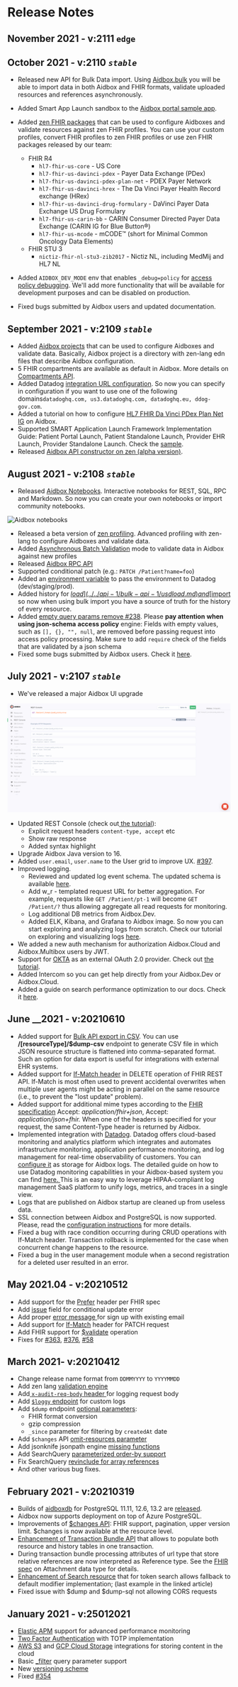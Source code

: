 # Release Notes

## November 2021 - v:2111 `edge`

## October 2021 - v:2110 _`stable`_

* Released new API for Bulk Data import. Using [Aidbox.bulk](../../api-1/bulk-api-1/aidbox.bulk-data-import.md) you will be able to import data in both Aidbox and FHIR formats, validate uploaded resources and references asynchronously.
* Added Smart App Launch sandbox to the [Aidbox portal sample app](https://github.com/Aidbox/aidbox-react-app#aidbox-react-sample-app).
*   Added [zen FHIR packages](../../profiling/profiling-with-zen-lang.md#zen-lang-packages) that can be used to configure Aidboxes and validate resources against zen FHIR profiles. You can use your custom profiles, convert FHIR profiles to zen FHIR profiles or use zen FHIR packages released by our team:



    * FHIR R4
      * `hl7-fhir-us-core` - US Core
      * `hl7-fhir-us-davinci-pdex` - Payer Data Exchange (PDex)
      * `hl7-fhir-us-davinci-pdex-plan-net` - PDEX Payer Network
      * `hl7-fhir-us-davinci-hrex` - The Da Vinci Payer Health Record exchange (HRex)
      * `hl7-fhir-us-davinci-drug-formulary` - DaVinci Payer Data Exchange US Drug Formulary
      * `hl7-fhir-us-carin-bb` - CARIN Consumer Directed Payer Data Exchange (CARIN IG for Blue Button®)
      * `hl7-fhir-us-mcode` - mCODE™ (short for Minimal Common Oncology Data Elements)
    * FHIR STU 3
      *   `nictiz-fhir-nl-stu3-zib2017` - Nictiz NL, including MedMij and HL7 NL


* Added `AIDBOX_DEV_MODE` env that enables  `_debug=policy` for [access policy debugging](https://docs.aidbox.app/security-and-access-control-1/security/access-policy#policy-debugging). We'll add more functionality that will be available for development purposes and can be disabled on production.
* Fixed bugs submitted by Aidbox users and updated documentation.

## September 2021 - v:2109 _`stable`_

* Added [Aidbox projects](../../aidbox-configuration/aidbox-zen-lang-project.md) that can be used to configure Aidboxes and validate data. Basically, Aidbox project is a directory with zen-lang edn files that describe Aidbox configuration.
* 5 FHIR compartments are available as default in Aidbox. More details on [Compartments API](https://docs.aidbox.app/api-1/compartments).
* Added Datadog [integration URL configuration](https://docs.aidbox.app/core-modules/logging-and-audit/aidbox-logs-and-datadog-integration#datadog-logging). So now you can specify in configuration if you want to use one of the following domains`datadoghq.com, us3.datadoghq.com, datadoghq.eu, ddog-gov.com`.
* Added a tutorial on how to configure [HL7 FHIR Da Vinci PDex Plan Net IG](../../fhir-implementation-guides/hl7-fhir-da-vinci-pdex-plan-net-ig.md) on Aidbox.
* Supported SMART Application Launch Framework Implementation Guide: Patient Portal Launch, Patient Standalone Launch, Provider EHR Launch, Provider Standalone Launch. Check the [sample](https://github.com/Aidbox/aidbox-project-samples#smart-on-fhir-aidbox-installation).&#x20;
* Released [Aidbox API constructor on zen (alpha version)](../../aidbox-configuration/aidbox-api-constructor.md).

## August 2021 - v:2108 _`stable`_

* Released [Aidbox Notebooks](../../aidbox-ui/notebooks.md).  Interactive notebooks for REST, SQL, RPC and Markdown. So now you can create your own notebooks or import community notebooks.

![Aidbox notebooks](../../.gitbook/assets/2021-09-03\_16-53-32.png)

* Released a beta version of [zen profiling](../../profiling/draft-profiling-with-zen-lang.md). Advanced profiling with zen-lang to configure Aidboxes and validate data.
* Added [Asynchronous Batch Validation](../../profiling/validation-api.md#asynchronous-batch-validation) mode to validate data in Aidbox against new profiles
* Released [Aidbox RPC API](../../api-1/rpc-api.md)
* Supported conditional patch (e.g.: `PATCH /Patient?name=foo`)&#x20;
* Added an [environment variable](../../core-modules/logging-and-audit/aidbox-logs-and-datadog-integration.md) to pass the environment to Datadog (dev/staging/prod).
* Added history for [$load](../../api-1/bulk-api-1/usdload.md) and [$import](../../api-1/bulk-api-1/usdimport-and-fhir-usdimport.md) so now when using bulk import you have a source of truth for the history of every resource.
* Added [empty query params remove #238](https://github.com/Aidbox/Issues/issues/238). Please **pay attention** **when** **using json-schema** **access policy** engine: Fields with empty values, such as `[], {}, "", null`, are removed before passing request into access policy processing. Make sure to add `require` check of the fields that are validated by a json schema
* Fixed some bugs submitted by Aidbox users. Check it [here](https://github.com/Aidbox/Issues/milestone/3?closed=1).

## July 2021 - v:2107 _`stable`_

* We've released a major Aidbox UI upgrade

![New Aidbox UI](<../../.gitbook/assets/image (49) (7) (1) (5).png>)

* Updated REST Console (check out[ the tutorial](https://bit.ly/rest\_console\_tutorial)):
  * Explicit request headers `content-type, accept` etc
  * Show raw response
  * Added syntax highlight
* Upgrade Aidbox Java version to 16.
* Added `user.email`, `user.name` to the User grid to improve UX. [#397](https://github.com/Aidbox/Issues/issues/397).
* Improved logging.&#x20;
  * Reviewed and updated log event schema. The updated schema is available [here](https://docs.aidbox.app/core-modules/logging-and-audit#logs-schema).
  * Add w\_r - templated request URL for better aggregation. For example, requests like `GET /Patient/pt-1` will become  `GET /Patient/?` thus allowing aggregate all read requests for monitoring.
  * Log additional DB metrics from Aidbox.Dev. &#x20;
  * Added ELK, Kibana, and Grafana to Aidbox image. So now you can start exploring and analyzing logs from scratch. Check our tutorial on exploring and visualizing logs [here](https://docs.aidbox.app/app-development-guides/tutorials/how-to-explore-and-visualize-aidbox-logs-with-kibana-and-grafana).
* We added a new auth mechanism for authorization Aidbox.Cloud and Aidbox.Multibox users by JWT.
* Support for [OKTA](https://www.okta.com) as an external OAuth 2.0 provider.  Check out [the tutorial](../../security-and-access-control-1/auth/external-oauth-2.0-providers/configure-okta.md).
* Added Intercom so you can get help directly from your Aidbox.Dev or Aidbox.Cloud.
* Added a guide on search performance optimization to our docs. Check it [here](https://docs.aidbox.app/api-1/api/search-parameters#optimization-of-search-parameters).

## June \_\_2021 - v:20210610

* Added support for [Bulk API export in CSV](https://docs.aidbox.app/api-1/bulk-api-1/usddump-csv).     You can use **/\[resourceType]/$dump-csv** endpoint to generate CSV file in which JSON resource structure is flattened into comma-separated format.  Such an option for data export is useful for integrations with external EHR systems. &#x20;
* Added support for [If-Match header](https://docs.aidbox.app/api-1/api/crud-1/delete) in DELETE operation of FHIR REST API.    If-Match is most often used to prevent accidental overwrites when multiple user agents might be acting in parallel on the same resource (i.e., to prevent the "lost update" problem). &#x20;
* Added support for additional mime types according to the [FHIR specification](http://hl7.org/fhir/http.html#mime-type)   Accept: _application/fhir+json_, Accept: _application/json+fhir._   When one of the headers is specified for your request, the same Content-Type header is returned by Aidbox.  &#x20;
* Implemented integration with [Datadog](https://www.datadoghq.com).      Datadog offers cloud-based monitoring and analytics platform which integrates and automates infrastructure monitoring, application performance monitoring, and log management for real-time observability of customers.  You can [configure it](https://docs.aidbox.app/app-development-guides/receive-logs-from-your-app/aidbox-logs-and-datadog-integration) as storage for Aidbox logs. The detailed guide on how to use Datadog monitoring capabilities in your Aidbox-based system you can find [here. ](https://docs.aidbox.app/app-development-guides/receive-logs-from-your-app/datadog-guide) This is an easy way to leverage HIPAA-compliant log management SaaS platform to unify logs, metrics, and traces in a single view.&#x20;
* Logs that are published on Aidbox startup are cleaned up from useless data.&#x20;
* SSL connection between Aidbox and PostgreSQL is now supported.  Please, read the [configuration instructions](https://docs.aidbox.app/getting-started/installation/use-devbox-aidbox#configuring-ssl-connection-with-postgresql) for more details. &#x20;
* Fixed a bug with race condition occurring during CRUD operations with If-Match header.   Transaction rollback is implemented for the case when concurrent change happens to the resource.&#x20;
* Fixed a bug in the user management module when a second registration for a deleted user resulted in an error.

## May 2021.04 - v:20210512

* Add support for the [Prefer](https://www.hl7.org/fhir/http.html#ops) header per FHIR spec
* Add [issue](https://github.com/Aidbox/Issues/issues/371) field for conditional update error
* Add proper [error message ](https://github.com/Aidbox/Issues/issues/59)for sign up with existing email
* Add support for [If-Match](https://github.com/Aidbox/Issues/issues/296) header for PATCH request
* Add FHIR support for [$validate](https://docs.aidbox.app/api-1/fhir-api/usdvalidate) operation
* Fixes for [#363](https://github.com/Aidbox/Issues/issues/363), [#376](https://github.com/Aidbox/Issues/issues/376), [#58](https://github.com/Aidbox/Issues/issues/58)

## March 2021- v:20210412

* Change release name format from `DDMMYYYY` to `YYYYMMDD`
* Add zen lang [validation engine](https://docs.aidbox.app/app-development-guides/tutorials/profiling#validation-with-zen)
* Add[ `x-audit-req-body` header ](https://docs.aidbox.app/core-modules/logging-and-audit#aidbox-logging)for logging request body
* Add [`$loggy` endpoint](https://docs.aidbox.app/app-development-guides/receive-logs-from-your-app) for custom logs
* Add `$dump` endpoint [optional parameters](https://docs.aidbox.app/api-1/bulk-api-1#dump-data):
  * FHIR format conversion
  * gzip compression
  * `_since` parameter for filtering by `createdAt` date
* Add `$changes` API [omit-resources parameter](https://docs.aidbox.app/api-1/reactive-api-and-subscriptions/usdsnapshot-usdwatch-and-usdversions-api#query-string-parameters)
* Add jsonknife jsonpath engine [missing functions](https://github.com/Aidbox/Issues/issues/370)
* Add SearchQuery [parameterized order-by support](https://docs.aidbox.app/api-1/fhir-api/search-1/searchquery#add-order-by-into-parameters)
* Fix SearchQuery [revinclude for array references](https://github.com/Aidbox/Issues/issues/365)
* And other various bug fixes.

## February 2021 - v:20210319

* Builds of [aidboxdb](../installation/aidboxdb-image.md) for PostgreSQL 11.11, 12.6, 13.2 are [released](https://hub.docker.com/r/healthsamurai/aidboxdb/tags?page=1\&ordering=last\_updated).&#x20;
* Aidbox now supports deployment on top of Azure PostgreSQL.
* Improvements of [$changes API](../../api-1/reactive-api-and-subscriptions/usdsnapshot-usdwatch-and-usdversions-api.md): FHIR support, pagination, upper version limit. $changes is now available at the resource level.
* [Enhancement of Transaction Bundle API](https://docs.aidbox.app/api-1/transaction) that allows to populate both resource and history tables in one transaction.
* During transaction bundle processing attributes of url type that store relative references are now interpreted as Reference type. See the [FHIR spec](https://www.hl7.org/fhir/datatypes.html#attachment) on Attachment data type for details.
* [Enhancement of Search resource](../../api-1/fhir-api/search-1/search-resource.md#token-search-1) that for token search allows fallback to default modifier implementation; (last example in the linked article)
* Fixed issue with $dump and $dump-sql not allowing CORS requests

## January 2021 - v:25012021

* [Elastic APM](https://www.elastic.co/apm) support for advanced performance monitoring
* [Two Factor Authentication](https://docs.aidbox.app/auth/two-factor-authentication) with TOTP implementation
* [AWS S3](https://docs.aidbox.app/storage-1/aws-s3) and [GCP Cloud Storage](https://docs.aidbox.app/storage-1/gcp-cloud-storage) integrations for storing content in the cloud
* Basic [\_filter](https://docs.aidbox.app/api-1/fhir-api/search-1/\_filter) query parameter support&#x20;
* New [versioning scheme](https://docs.aidbox.app/versioning-and-release-notes)
* Fixed [#354](https://github.com/Aidbox/Issues/issues/354)

